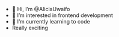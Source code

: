 - 👋 Hi, I’m @AliciaUwaifo
- 👀 I’m interested in frontend development
- 🌱 I’m currently learning to code
- Really exciting

<!---
AliciaUwaifo/AliciaUwaifo is a ✨ special ✨ repository because its `README.md` (this file) appears on your GitHub profile.
You can click the Preview link to take a look at your changes.
--->
